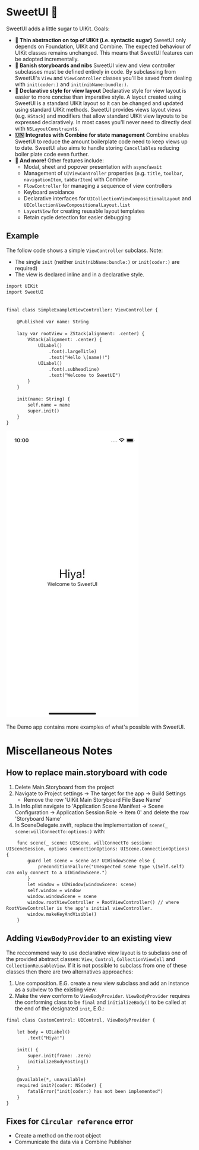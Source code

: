 # SweetUI 🍬

SweetUI adds a little sugar to UIKit. Goals:

- **🍬 Thin abstraction on top of UIKit (i.e. syntactic sugar)**
  SweetUI only depends on Foundation, UIKit and Combine. The expected behaviour of UIKit classes remains unchanged. This means that SweetUI features can be adopted incrementally.
- **🚫 Banish storyboards and nibs**
  SweetUI view and view controller subclasses must be defined entirely in code. By subclassing from SweetUI's `View` and `ViewController` classes you'll be saved from dealing with `init(coder:)` and `init(nibName:bundle:)`.   
- **📐 Declarative style for view layout**
  Declarative style for view layout is easier to more concise than imperative style. A layout created using SweetUI is a standard UIKit layout so it can be changed and updated using standard UIKit methods.
  SweetUI provides views layout views (e.g. `HStack`) and modifiers that allow standard UIKit view layouts to be expressed declaratively. In most cases you'll never need to directly deal with `NSLayoutConstraint`s. 
- **🇺🇳 Integrates with Combine for state management**
  Combine enables SweetUI to reduce the amount boilerplate code need to keep views up to date. SweetUI also aims to handle storing `Cancellable`s reducing boiler plate code even further.
- **🎁 And more!**
  Other features include: 
    - Modal, sheet and popover presentation with `async`/`await`
    - Management of `UIViewController` properties (e.g. `title`, `toolbar`, `navigationItem`, `tabBarItem`) with Combine 
    - `FlowController` for managing a sequence of view controllers
    - Keyboard avoidance
    - Declarative interfaces for `UICollectionViewCompositionalLayout` and `UICollectionViewCompositionalLayout.list`
    - `LayoutView` for creating reusable layout templates
    - Retain cycle detection for easier debugging  


## Example

The follow code shows a simple `ViewController` subclass. Note:
- The single `init` (neither `init(nibName:bundle:)` or `init(coder:)` are required)
- The view is declared inline and in a declarative style. 

```
import UIKit
import SweetUI


final class SimpleExampleViewController: ViewController {

    @Published var name: String

    lazy var rootView = ZStack(alignment: .center) {
        VStack(alignment: .center) {
            UILabel()
                .font(.largeTitle)
                .text("Hello \(name)!")
            UILabel()
                .font(.subheadline)
                .text("Welcome to SweetUI")
        }
    }
    
    init(name: String) {
        self.name = name
        super.init()
    }
}
``` 

<img src="Images/example.jpg" width="356" height="772" alt="FormViewController screenshot">

The Demo app contains more examples of what's possible with SweetUI.


# Miscellaneous Notes

## How to replace main.storyboard with code

1. Delete Main.Storyboard from the project
2. Navigate to Project settings -> The target for the app -> Build Settings
    - Remove the row 'UIKit Main Storyboard File Base Name'
3. In Info.plist navigate to 'Application Scene Manifest -> Scene Configuration -> Application Session Role -> Item 0' and delete the row 'Storyboard Name'
4. In SceneDelegate.swift, replace the implementation of `scene(_ scene:willConnectTo:options:)` with:
```
    func scene(_ scene: UIScene, willConnectTo session: UISceneSession, options connectionOptions: UIScene.ConnectionOptions) {
        guard let scene = scene as? UIWindowScene else {
            preconditionFailure("Unexpected scene type \(Self.self) can only connect to a UIWindowScene.")
        }
        let window = UIWindow(windowScene: scene)
        self.window = window
        window.windowScene = scene
        window.rootViewController = RootViewController() // where RootViewController is the app's initial viewController.
        window.makeKeyAndVisible()
    }
```     

## Adding `ViewBodyProvider` to an existing view

The reccommend way to use declarative view layout is to subclass one of the provided abstract classes: `View`, `Control`, `CollectionViewCell` and `CollectionReusableView`. 
If it is not possible to subclass from one of these classes then there are two alternatives approaches:
1. Use composition. E.G. create a new view subclass and add an instance as a subview to the existing view. 
2. Make the view conform to `ViewBodyProvider`. `ViewBodyProvider` requires the conforming class to be `final` and `initializeBody()` to be called at the end of the designated `init`, E.G.:
```
final class CustomControl: UIControl, ViewBodyProvider {

    let body = UILabel()
        .text("Hiya!")

    init() {
        super.init(frame: .zero)
        initializeBodyHosting()
    }

    @available(*, unavailable)
    required init?(coder: NSCoder) {
        fatalError("init(coder:) has not been implemented")
    }
}
```

## Fixes for `Circular reference` error

- Create a method on the root object
- Communicate the data via a Combine Publisher

